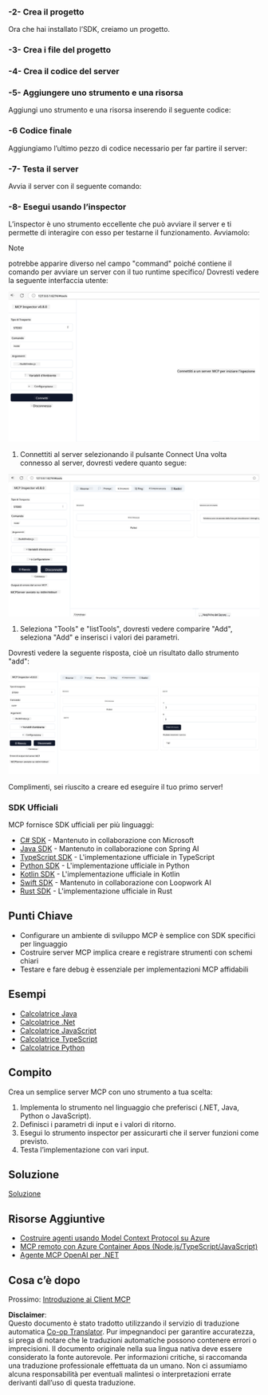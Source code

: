 <!--
CO_OP_TRANSLATOR_METADATA:
{
  "original_hash": "315ecce765d22639b60dbc41344c8533",
  "translation_date": "2025-07-09T23:04:52+00:00",
  "source_file": "03-GettingStarted/01-first-server/README.md",
  "language_code": "it"
}
-->
### -2- Crea il progetto

Ora che hai installato l’SDK, creiamo un progetto.

### -3- Crea i file del progetto

### -4- Crea il codice del server

### -5- Aggiungere uno strumento e una risorsa

Aggiungi uno strumento e una risorsa inserendo il seguente codice:

### -6 Codice finale

Aggiungiamo l’ultimo pezzo di codice necessario per far partire il server:

### -7- Testa il server

Avvia il server con il seguente comando:

### -8- Esegui usando l’inspector

L’inspector è uno strumento eccellente che può avviare il server e ti permette di interagire con esso per testarne il funzionamento. Avviamolo:
> [!NOTE]
> potrebbe apparire diverso nel campo "command" poiché contiene il comando per avviare un server con il tuo runtime specifico/
Dovresti vedere la seguente interfaccia utente:

![Connect](../../../../translated_images/connect.141db0b2bd05f096fb1dd91273771fd8b2469d6507656c3b0c9df4b3c5473929.it.png)

1. Connettiti al server selezionando il pulsante Connect
  Una volta connesso al server, dovresti vedere quanto segue:

  ![Connected](../../../../translated_images/connected.73d1e042c24075d386cacdd4ee7cd748c16364c277d814e646ff2f7b5eefde85.it.png)

1. Seleziona "Tools" e "listTools", dovresti vedere comparire "Add", seleziona "Add" e inserisci i valori dei parametri.

  Dovresti vedere la seguente risposta, cioè un risultato dallo strumento "add":

  ![Result of running add](../../../../translated_images/ran-tool.a5a6ee878c1369ec1e379b81053395252a441799dbf23416c36ddf288faf8249.it.png)

Complimenti, sei riuscito a creare ed eseguire il tuo primo server!

### SDK Ufficiali

MCP fornisce SDK ufficiali per più linguaggi:

- [C# SDK](https://github.com/modelcontextprotocol/csharp-sdk) - Mantenuto in collaborazione con Microsoft
- [Java SDK](https://github.com/modelcontextprotocol/java-sdk) - Mantenuto in collaborazione con Spring AI
- [TypeScript SDK](https://github.com/modelcontextprotocol/typescript-sdk) - L'implementazione ufficiale in TypeScript
- [Python SDK](https://github.com/modelcontextprotocol/python-sdk) - L'implementazione ufficiale in Python
- [Kotlin SDK](https://github.com/modelcontextprotocol/kotlin-sdk) - L'implementazione ufficiale in Kotlin
- [Swift SDK](https://github.com/modelcontextprotocol/swift-sdk) - Mantenuto in collaborazione con Loopwork AI
- [Rust SDK](https://github.com/modelcontextprotocol/rust-sdk) - L'implementazione ufficiale in Rust

## Punti Chiave

- Configurare un ambiente di sviluppo MCP è semplice con SDK specifici per linguaggio
- Costruire server MCP implica creare e registrare strumenti con schemi chiari
- Testare e fare debug è essenziale per implementazioni MCP affidabili

## Esempi

- [Calcolatrice Java](../samples/java/calculator/README.md)
- [Calcolatrice .Net](../../../../03-GettingStarted/samples/csharp)
- [Calcolatrice JavaScript](../samples/javascript/README.md)
- [Calcolatrice TypeScript](../samples/typescript/README.md)
- [Calcolatrice Python](../../../../03-GettingStarted/samples/python)

## Compito

Crea un semplice server MCP con uno strumento a tua scelta:

1. Implementa lo strumento nel linguaggio che preferisci (.NET, Java, Python o JavaScript).
2. Definisci i parametri di input e i valori di ritorno.
3. Esegui lo strumento inspector per assicurarti che il server funzioni come previsto.
4. Testa l’implementazione con vari input.

## Soluzione

[Soluzione](./solution/README.md)

## Risorse Aggiuntive

- [Costruire agenti usando Model Context Protocol su Azure](https://learn.microsoft.com/azure/developer/ai/intro-agents-mcp)
- [MCP remoto con Azure Container Apps (Node.js/TypeScript/JavaScript)](https://learn.microsoft.com/samples/azure-samples/mcp-container-ts/mcp-container-ts/)
- [Agente MCP OpenAI per .NET](https://learn.microsoft.com/samples/azure-samples/openai-mcp-agent-dotnet/openai-mcp-agent-dotnet/)

## Cosa c’è dopo

Prossimo: [Introduzione ai Client MCP](../02-client/README.md)

**Disclaimer**:  
Questo documento è stato tradotto utilizzando il servizio di traduzione automatica [Co-op Translator](https://github.com/Azure/co-op-translator). Pur impegnandoci per garantire accuratezza, si prega di notare che le traduzioni automatiche possono contenere errori o imprecisioni. Il documento originale nella sua lingua nativa deve essere considerato la fonte autorevole. Per informazioni critiche, si raccomanda una traduzione professionale effettuata da un umano. Non ci assumiamo alcuna responsabilità per eventuali malintesi o interpretazioni errate derivanti dall’uso di questa traduzione.